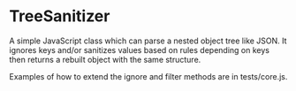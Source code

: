 # TreeSanitizer
A simple JavaScript class which can parse a nested object tree like JSON.
It ignores keys and/or sanitizes values based on rules depending on keys then returns a rebuilt object with the same structure.

Examples of how to extend the ignore and filter methods are in tests/core.js.
